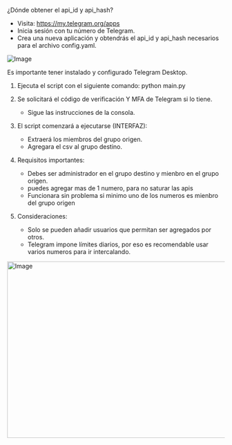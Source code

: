 ¿Dónde obtener el api_id y api_hash?
- Visita: https://my.telegram.org/apps
- Inicia sesión con tu número de Telegram.
- Crea una nueva aplicación y obtendrás el api_id y api_hash necesarios para el archivo config.yaml.

![Image](https://github.com/user-attachments/assets/8e0ae089-523d-4729-9abc-5bb14145f44d)

Es importante tener instalado y configurado Telegram Desktop.

1. Ejecuta el script con el siguiente comando:
   python main.py

2. Se solicitará el código de verificación Y MFA de Telegram si lo tiene.
   - Sigue las instrucciones de la consola.

3. El script comenzará a ejecutarse (INTERFAZ):
   - Extraerá los miembros del grupo origen.
   - Agregara el csv al grupo destino.

4. Requisitos importantes:
   - Debes ser administrador en el grupo destino y mienbro en el grupo origen.
   - puedes agregar mas de 1 numero, para no saturar las apis
   - Funcionara sin problema si minimo uno de los numeros es mienbro del grupo origen

5. Consideraciones:
   - Solo se pueden añadir usuarios que permitan ser agregados por otros.
   - Telegram impone límites diarios, por eso es recomendable usar varios numeros para ir intercalando.

<img width="604" height="408" alt="Image" src="https://github.com/user-attachments/assets/139f9a2b-4fc9-420a-8fa0-417f03bed33e" />
